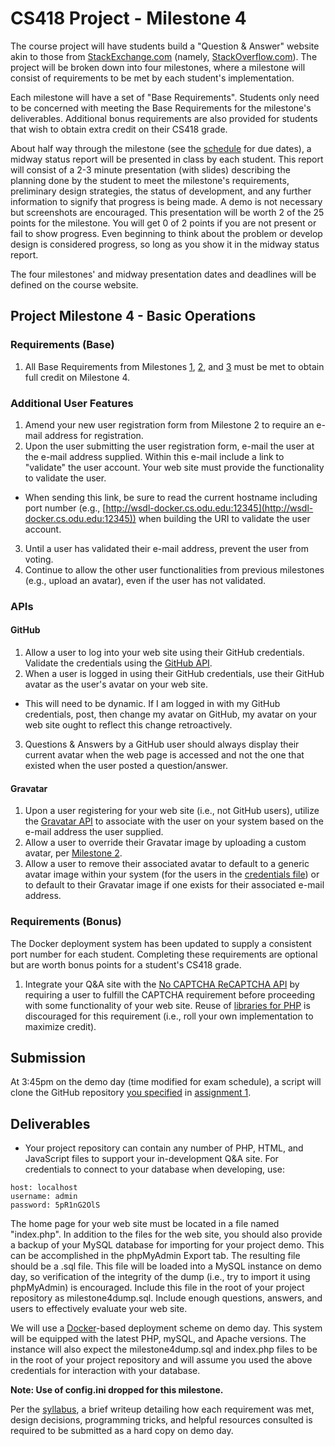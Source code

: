 # CS418 Project - Milestone 4

The course project will have students build a "Question & Answer" website akin to those from [StackExchange.com](http://StackExchange.com) (namely, [StackOverflow.com](http://StackOverflow.com)). The project will be broken down into four milestones, where a milestone will consist of requirements to be met by each student's implementation.

Each milestone will have a set of "Base Requirements". Students only need to be concerned with meeting the Base Requirements for the milestone's deliverables. Additional bonus requirements are also provided for students that wish to obtain extra credit on their CS418 grade.

About half way through the milestone (see the [schedule](http://www.cs.odu.edu/~mkelly/semester/2015_spring/cs418/) for due dates), a midway status report will be presented in class by each student. This report will consist of a 2-3 minute presentation (with slides) describing the planning done by the student to meet the milestone's requirements, preliminary design strategies, the status of development, and any further information to signify that progress is being made. A demo is not necessary but screenshots are encouraged. This presentation will be worth 2 of the 25 points for the milestone. You will get 0 of 2 points if you are not present or fail to show progress. Even beginning to think about the problem or develop design is considered progress, so long as you show it in the midway status report.

The four milestones' and midway presentation dates and deadlines will be defined on the course website.


## Project Milestone 4 - Basic Operations

### Requirements (Base)
1. All Base Requirements from Milestones [1](https://github.com/machawk1/ODUCS418/blob/spring2015/milestone1.md), [2](https://github.com/machawk1/ODUCS418/blob/spring2015/milestone2.md), and [3](https://github.com/machawk1/ODUCS418/blob/spring2015/milestone3.md) must be met to obtain full credit on Milestone 4.

### Additional User Features
1. Amend your new user registration form from Milestone 2 to require an e-mail address for registration.
2. Upon the user submitting the user registration form, e-mail the user at the e-mail address supplied. Within this e-mail include a link to "validate" the user account. Your web site must provide the functionality to validate the user.
  * When sending this link, be sure to read the current hostname including port number (e.g., [http://wsdl-docker.cs.odu.edu:12345](http://wsdl-docker.cs.odu.edu:12345)) when building the URI to validate the user account.
3. Until a user has validated their e-mail address, prevent the user from voting.
4. Continue to allow the other user functionalities from previous milestones (e.g., upload an avatar), even if the user has not validated.

### APIs
#### GitHub
1. Allow a user to log into your web site using their GitHub credentials. Validate the credentials using the [GitHub API](https://developer.github.com/v3/).
2. When a user is logged in using their GitHub credentials, use their GitHub avatar as the user's avatar on your web site.
  * This will need to be dynamic. If I am logged in with my GitHub credentials, post, then change my avatar on GitHub, my avatar on your web site ought to reflect this change retroactively.
3. Questions & Answers by a GitHub user should always display their current avatar when the web page is accessed and not the one that existed when the user posted a question/answer.

#### Gravatar
1. Upon a user registering for your web site (i.e., not GitHub users), utilize the [Gravatar API](https://en.gravatar.com/site/implement/) to associate with the user on your system based on the e-mail address the user supplied.
2. Allow a user to override their Gravatar image by uploading a custom avatar, per [Milestone 2](https://github.com/machawk1/ODUCS418/blob/spring2015/milestone2.md).
3. Allow a user to remove their associated avatar to default to a generic avatar image within your system (for the users in the [credentials file](https://github.com/machawk1/ODUCS418/blob/spring2015/credentials.txt)) or to default to their Gravatar image if one exists for their associated e-mail address.

### Requirements (Bonus)
The Docker deployment system has been updated to supply a consistent port number for each student. Completing these requirements are optional but are worth bonus points for a student's CS418 grade.

1. Integrate your Q&A site with the [No CAPTCHA ReCAPTCHA API](https://developers.google.com/recaptcha/intro) by requiring a user to fulfill the CAPTCHA requirement before proceeding with some functionality of your web site. Reuse of [libraries for PHP](https://github.com/google/recaptcha) is discouraged for this requirement (i.e., roll your own implementation to maximize credit).

## Submission

At 3:45pm on the demo day (time modified for exam schedule), a script will clone the GitHub repository [you specified](https://github.com/machawk1/ODUCS418/tree/spring2015/users) in [assignment 1](http://www.cs.odu.edu/~mkelly/semester/2015_spring/cs418/assignments/assignment1.html).

## Deliverables

* Your project repository can contain any number of PHP, HTML, and JavaScript files to support your in-development Q&A site. For credentials to connect to your database when developing, use:

```
host: localhost
username: admin
password: 5pR1nG2OlS
```

The home page for your web site must be located in a file named "index.php".  In addition to the files for the web site, you should also provide a backup of your MySQL database for importing for your project demo. This can be accomplished in the phpMyAdmin Export tab. The resulting file should be a .sql file. This file will be loaded into a MySQL instance on demo day, so verification of the integrity of the dump (i.e., try to import it using phpMyAdmin) is encouraged. Include this file in the root of your project repository as milestone4dump.sql. Include enough questions, answers, and users to effectively evaluate your web site.

We will use a [Docker](https://www.docker.com/)-based deployment scheme on demo day. This system will be equipped with the latest PHP, mySQL, and Apache versions. The instance will also expect the milestone4dump.sql and index.php files to be in the root of your project repository and will assume you used the above credentials for interaction with your database.

**Note: Use of config.ini dropped for this milestone.**

Per the [syllabus](http://www.cs.odu.edu/~mkelly/semester/2015_spring/cs418/syllabus.txt), a brief writeup detailing how each requirement was met, design decisions, programming tricks, and helpful resources consulted is required to be submitted as a hard copy on demo day.
